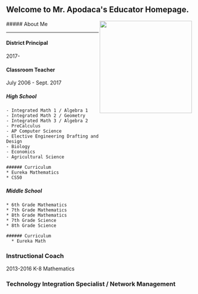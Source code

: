 ## Welcome to Mr. Apodaca's Educator Homepage.

<img align="right" width="250" src="https://s3-us-west-2.amazonaws.com/sportshub2-uploads-prod/files/sites/1590/2018/02/09154950/logo_outline.png">
##### About Me


---

#### District Principal
2017-

#### Classroom Teacher
July 2006 - Sept. 2017
  ##### High School
    - Integrated Math 1 / Algebra 1
    - Integrated Math 2 / Geometry
    - Integrated Math 3 / Algebra 2
    - PreCalculus
    - AP Computer Science
    - Elective Engineering Drafting and Design
    - Biology
    - Economics
    - Agricultural Science
    
    ###### Curriculum
    * Eureka Mathematics
    * CS50

  ##### Middle School
    * 6th Grade Mathematics
    * 7th Grade Mathematics
    * 8th Grade Mathematics
    * 7th Grade Science
    * 8th Grade Science
    
    ###### Curriculum
      * Eureka Math

### Instructional Coach
2013-2016
K-8 Mathematics

### Technology Integration Specialist / Network Management
